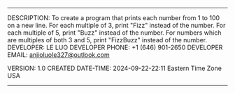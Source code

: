 ***********************************************************************
DESCRIPTION: To create a program that prints each number from 1 to 100 on a new line. For each multiple of 3, print "Fizz" instead of the number. For each multiple of 5, print "Buzz" instead of the number. For numbers which are multiples of both 3 and 5, print "FizzBuzz" instead of the number.
DEVELOPER: LE LUO
DEVELOPER PHONE: +1 (646) 901-2650
DEVELOPER EMAIL: anjioluole327@outlook.com

VERSION: 1.0
CREATED DATE-TIME: 2024-09-22-22:11 Eastern Time Zone USA

***********************************************************************
